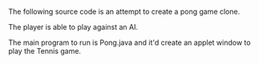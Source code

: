 The following source code is an attempt to create a pong game clone.

The player is able to play against an AI.

The main program to run is Pong.java and it'd create an applet window to play the Tennis game.
